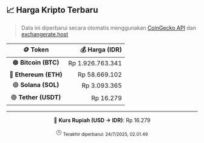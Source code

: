 

<!-- HARGA_KRIPTO -->
## 📈 Harga Kripto Terbaru

> Data ini diperbarui secara otomatis menggunakan [CoinGecko API](https://www.coingecko.com/) dan [exchangerate.host](https://exchangerate.host/)

<div align="center">

| 🪙 Token | 💰 Harga (IDR) |
|:------:|---------------:|
| 🟠 **Bitcoin (BTC)**   | Rp 1.926.763.341 |
| 🔵 **Ethereum (ETH)**  | Rp 58.669.102 |
| 🟣 **Solana (SOL)**    | Rp 3.093.365 |
| 🟢 **Tether (USDT)**   | Rp 16.279 |

---

💱 **Kurs Rupiah (USD → IDR)**: Rp 16.279

🕒 <sub>Terakhir diperbarui: 24/7/2025, 02.01.49</sub>

</div>
<!-- /HARGA_KRIPTO -->